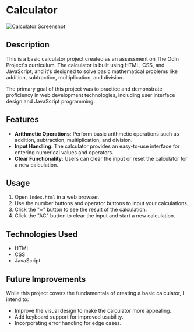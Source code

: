# Calculator

![Calculator Screenshot](screenshot.png)

## Description

This is a basic calculator project created as an assessment on The Odin Project's curriculum. The calculator is built using HTML, CSS, and JavaScript, and it's designed to solve basic mathematical problems like addition, subtraction, multiplication, and division.

The primary goal of this project was to practice and demonstrate proficiency in web development technologies, including user interface design and JavaScript programming.


## Features

- **Arithmetic Operations**: Perform basic arithmetic operations such as addition, subtraction, multiplication, and division.
- **Input Handling**: The calculator provides an easy-to-use interface for entering numerical values and operators.
- **Clear Functionality**: Users can clear the input or reset the calculator for a new calculation.

## Usage

1. Open `index.html` in a web browser.
2. Use the number buttons and operator buttons to input your calculations.
3. Click the "=" button to see the result of the calculation.
4. Click the "AC" button to clear the input and start a new calculation.

## Technologies Used

- HTML
- CSS
- JavaScript

## Future Improvements

While this project covers the fundamentals of creating a basic calculator, I intend to:
- Improve the visual design to make the calculator more appealing.
- Add keyboard support for improved usability.
- Incorporating error handling for edge cases.

